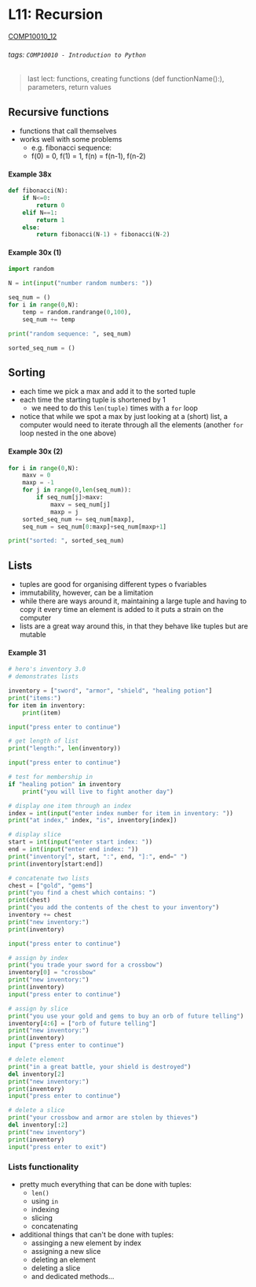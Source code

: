 # L11: Recursion
[COMP10010_12](https://brightspace.ucd.ie/d2l/le/content/129818/viewContent/1685576/View)
###### tags: `COMP10010 - Introduction to Python`

> last lect: functions, creating functions (def functionName():), parameters, return values

## Recursive functions
- functions that call themselves
- works well with some problems
    - e.g. fibonacci sequence:
    - f(0) = 0, f(1) = 1, f(n) = f(n-1), f(n-2)

#### Example 38x
``` python
def fibonacci(N):
    if N<=0:
        return 0
    elif N==1:
        return 1
    else:
        return fibonacci(N-1) + fibonacci(N-2)
```

#### Example 30x (1)
``` python
import random

N = int(input("number random numbers: "))

seq_num = ()
for i in range(0,N):
    temp = random.randrange(0,100),
    seq_num += temp

print("random sequence: ", seq_num)

sorted_seq_num = ()
```

## Sorting
- each time we pick a max and add it to the sorted tuple
- each time the starting tuple is shortened by 1
    - we need to do this ```len(tuple)``` times with a ```for``` loop
- notice that while we spot a max by just looking at a (short) list, a computer would need to iterate through all the elements (another ```for``` loop nested in the one above)

#### Example 30x (2)
``` python
for i in range(0,N):
    maxv = 0
    maxp = -1
    for j in range(0,len(seq_num)):
        if seq_num[j]>maxv:
            maxv = seq_num[j]
            maxp = j
    sorted_seq_num += seq_num[maxp],
    seq_num = seq_num[0:maxp]+seq_num[maxp+1]

print("sorted: ", sorted_seq_num)
```

## Lists
- tuples are good for organising different types o fvariables
- immutability, however, can be a limitation
- while there are ways around it, maintaining a large tuple and having to copy it every time an element is added to it puts a strain on the computer
- lists are a great way around this, in that they behave like tuples but are mutable

#### Example 31
``` python
# hero's inventory 3.0
# demonstrates lists

inventory = ["sword", "armor", "shield", "healing potion"]
print("items:")
for item in inventory:
    print(item)

input("press enter to continue")

# get length of list
print("length:", len(inventory))

input("press enter to continue")

# test for membership in
if "healing potion" in inventory
    print("you will live to fight another day")

# display one item through an index
index = int(input("enter index number for item in inventory: "))
print("at index," index, "is", inventory[index])

# display slice
start = int(input("enter start index: "))
end = int(input("enter end index: "))
print("inventory[", start, ":", end, "]:", end=" ")
print(inventory[start:end])

# concatenate two lists
chest = ["gold", "gems"]
print("you find a chest which contains: ")
print(chest)
print("you add the contents of the chest to your inventory")
inventory += chest
print("new inventory:")
print(inventory)

input("press enter to continue")

# assign by index
print("you trade your sword for a crossbow")
inventory[0] = "crossbow"
print("new inventory:")
print(inventory)
input("press enter to continue")

# assign by slice
print("you use your gold and gems to buy an orb of future telling")
inventory[4:6] = ["orb of future telling"]
print("new inventory:")
print(inventory)
input ("press enter to continue")

# delete element
print("in a great battle, your shield is destroyed")
del inventory[2]
print("new inventory:")
print(inventory)
input("press enter to continue")

# delete a slice
print("your crossbow and armor are stolen by thieves")
del inventory[:2]
print("new inventory")
print(inventory)
input("press enter to exit")
```

### Lists functionality
- pretty much everything that can be done with tuples:
    - ```len()```
    - using ```in```
    - indexing
    - slicing
    - concatenating
- additional things that can't be done with tuples:
    - assinging a new element by index
    - assigning a new slice
    - deleting an element
    - deleting a slice
    - and dedicated methods...


